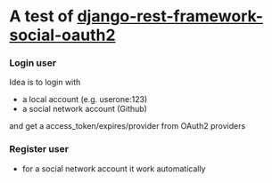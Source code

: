 # A test of [django-rest-framework-social-oauth2](https://github.com/PhilipGarnero/django-rest-framework-social-oauth2/blob/master/rest_framework_social_oauth2)

### Login user

Idea is to login with
- a local account (e.g. userone:123)
- a social network account (Github)

and get a access_token/expires/provider from OAuth2 providers

### Register user

- for a social network account it work automatically


